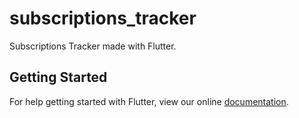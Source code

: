 # subscriptions_tracker

Subscriptions Tracker made with Flutter.

## Getting Started

For help getting started with Flutter, view our online
[documentation](https://flutter.io/).
